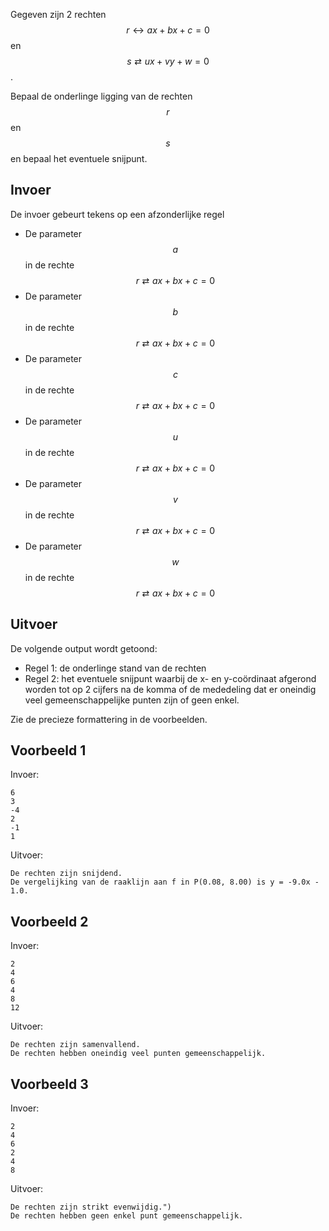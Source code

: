 Gegeven zijn 2 rechten $$r \leftrightarrow ax+bx+c=0$$ en $$s \rightleftarrow ux+vy+w=0$$.

Bepaal de onderlinge ligging van de rechten $$r$$ en $$s$$ en bepaal het eventuele snijpunt.

## Invoer
De invoer gebeurt tekens op een afzonderlijke regel
* De parameter $$a$$ in de rechte $$r \rightleftarrow ax+bx+c=0$$
* De parameter $$b$$ in de rechte $$r \rightleftarrow ax+bx+c=0$$
* De parameter $$c$$ in de rechte $$r \rightleftarrow ax+bx+c=0$$
* De parameter $$u$$ in de rechte $$r \rightleftarrow ax+bx+c=0$$
* De parameter $$v$$ in de rechte $$r \rightleftarrow ax+bx+c=0$$
* De parameter $$w$$ in de rechte $$r \rightleftarrow ax+bx+c=0$$

## Uitvoer
De volgende output wordt getoond:

* Regel 1: de onderlinge stand van de rechten
* Regel 2: het eventuele snijpunt waarbij de x- en y-coördinaat afgerond worden tot op 2 cijfers na de komma of de mededeling dat er oneindig veel gemeenschappelijke punten zijn of geen enkel.

Zie de precieze formattering in de voorbeelden.

## Voorbeeld 1
Invoer:
```
6
3
-4
2
-1
1
```
Uitvoer:
```
De rechten zijn snijdend.
De vergelijking van de raaklijn aan f in P(0.08, 8.00) is y = -9.0x - 1.0.
```

## Voorbeeld 2
Invoer:
```
2
4
6
4
8
12
```
Uitvoer:
```
De rechten zijn samenvallend.
De rechten hebben oneindig veel punten gemeenschappelijk.
```

## Voorbeeld 3
Invoer:
```
2
4
6
2
4
8
```
Uitvoer:
```
De rechten zijn strikt evenwijdig.")
De rechten hebben geen enkel punt gemeenschappelijk.
```
